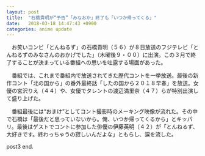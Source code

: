 ```yaml
---
layout: post
title:  "石橋貴明が“予告”「みなおか」終了も「いつか帰ってくる」"
date:   2018-03-18 14:47:43 +0900
categories: anime update
---
```

　お笑いコンビ「とんねるず」の石橋貴明（５６）が８日放送のフジテレビ「とんねるずのみなさんのおかげでした」（木曜後９・００）に出演。この３月で終了することが決まっている番組への思いを吐露する場面があった。

　番組では、これまで番組内で放送されてきた歴代コントを一挙放送。最後の新作コント「北の国から」の番外最終話「したの国から２０１８早春」を放送。女優の宮沢りえ（４４）や、女優でタレントの渡辺満里奈（４７）らが特別出演して盛り上げた。

　番組最後には“おまけ”としてコント撮影時のメーキング映像が流れた。その中で石橋は「最後だと思っていないから。俺、いつか帰ってくるから」とキッパリ。最後はゲストでコントに参加した俳優の伊藤英明（４２）が「とんねるず、大好きです。終わっちゃうの寂しいんだよな」ともらし、涙を流した。

post3 end.

